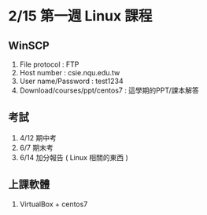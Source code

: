 # 2/15 第一週 Linux 課程

## WinSCP
1. File protocol : FTP
2. Host number : csie.nqu.edu.tw
3. User name/Password : test1234
4. Download/courses/ppt/centos7 : 這學期的PPT/課本解答

## 考試
1. 4/12 期中考
2. 6/7 期末考
3. 6/14 加分報告 ( Linux 相關的東西 )

## 上課軟體
1. VirtualBox + centos7

## 